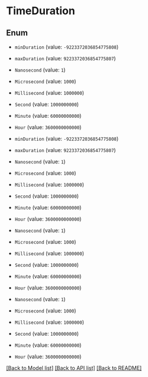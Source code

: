 # TimeDuration


## Enum

* `minDuration` (value: `-9223372036854775808`)

* `maxDuration` (value: `9223372036854775807`)

* `Nanosecond` (value: `1`)

* `Microsecond` (value: `1000`)

* `Millisecond` (value: `1000000`)

* `Second` (value: `1000000000`)

* `Minute` (value: `60000000000`)

* `Hour` (value: `3600000000000`)

* `minDuration` (value: `-9223372036854775808`)

* `maxDuration` (value: `9223372036854775807`)

* `Nanosecond` (value: `1`)

* `Microsecond` (value: `1000`)

* `Millisecond` (value: `1000000`)

* `Second` (value: `1000000000`)

* `Minute` (value: `60000000000`)

* `Hour` (value: `3600000000000`)

* `Nanosecond` (value: `1`)

* `Microsecond` (value: `1000`)

* `Millisecond` (value: `1000000`)

* `Second` (value: `1000000000`)

* `Minute` (value: `60000000000`)

* `Hour` (value: `3600000000000`)

* `Nanosecond` (value: `1`)

* `Microsecond` (value: `1000`)

* `Millisecond` (value: `1000000`)

* `Second` (value: `1000000000`)

* `Minute` (value: `60000000000`)

* `Hour` (value: `3600000000000`)

[[Back to Model list]](../README.md#documentation-for-models) [[Back to API list]](../README.md#documentation-for-api-endpoints) [[Back to README]](../README.md)


